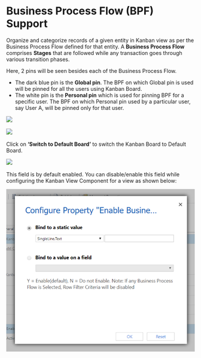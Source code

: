 # Business Process Flow (BPF) Support

Organize and categorize records of a given entity in Kanban view as per the Business Process Flow defined for that entity.  A **Business Process Flow** comprises **Stages** that are followed while any transaction goes through various transition phases.

Here, 2 pins will be seen besides each of the Business Process Flow.

* The dark blue pin is the **Global pin**. The BPF on which Global pin is used will be pinned for all the users using Kanban Board.
* The white pin is the **Personal pin** which is used for pinning BPF for a specific user. The BPF on which Personal pin used by a particular user, say User A, will be pinned only for that user.

![](<../../.gitbook/assets/KB\_New BPF\_1.png>)

![](<../../.gitbook/assets/KB\_New BPF\_2 (1).png>)

Click on **‘Switch to Default Board’** to switch the Kanban Board to Default Board.

![](<../../.gitbook/assets/KB\_New BPF\_3.png>)

This field is by default enabled. You can disable/enable this field while configuring the Kanban View Component for a view as shown below:

![](<../../.gitbook/assets/1 (281).png>)
